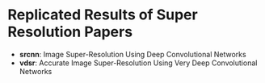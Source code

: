 # Replicated Results of Super Resolution Papers

* **srcnn**: Image Super-Resolution Using Deep Convolutional Networks
* **vdsr**: Accurate Image Super-Resolution Using Very Deep Convolutional Networks
